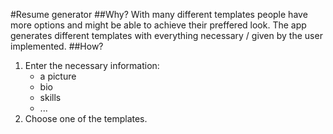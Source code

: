#Resume generator
##Why?
With many different templates people have more options and might be able to achieve their preffered look.
The app generates different templates with everything necessary / given by the user implemented.
##How?
1. Enter the necessary information:
    - a picture
    - bio
    - skills
    - ...
2. Choose one of the templates.
